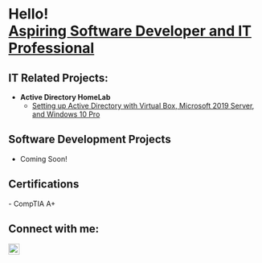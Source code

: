 <h1>Hello! <br/><a href="https://github.com/mhamlin1464">Aspiring Software Developer and IT Professional </a></h1>

<h2> IT Related Projects:</h2>

- <b>Active Directory HomeLab</b>
  - [Setting up Active Directory with Virtual Box, Microsoft 2019 Server, and Windows 10 Pro](https://github.com/mhamlin1464/Active-Directory-HomeLab.git)
<h2>Software Development Projects</h2>

- Coming Soon!

<h2> Certifications </h2>
- CompTIA A+


<h2>  Connect with me:</h2>

[<img align="left" alt="MarkHamlin | LinkedIn" width="22px" src="https://cdn.jsdelivr.net/npm/simple-icons@v3/icons/linkedin.svg" />][linkedin]

[linkedin]: https://www.linkedin.com/in/mark-lane-hamlin/

<!--
**joshmadakor1/joshmadakor1** is a ✨ _special_ ✨ repository because its `README.md` (this file) appears on your GitHub profile.

Here are some ideas to get you started:

- 🔭 I’m currently working on ...
- 🌱 I’m currently learning ...
- 👯 I’m looking to collaborate on ...
- 🤔 I’m looking for help with ...
- 💬 Ask me about ...
- 📫 How to reach me: ...
- 😄 Pronouns: ...
- ⚡ Fun fact: ...
-->
